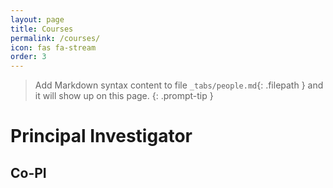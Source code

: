 ```yaml
---
layout: page
title: Courses
permalink: /courses/
icon: fas fa-stream
order: 3
---
```


> Add Markdown syntax content to file `_tabs/people.md`{: .filepath } and it will show up on this page.
{: .prompt-tip }


# Principal Investigator

## Co-PI